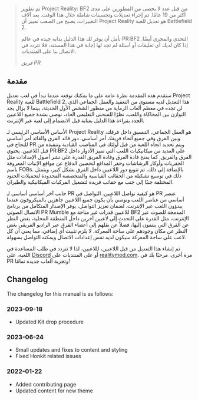 > تم تطوير Project Reality: BF2 من قبل عدد لا يحصى من المطورين على مدى أكثر من 19 عامًا. تم إجراء تعديلات وتحسينات شاملة خلال هذا الوقت.
> بعد آلاف التغييرات، يصبح من الصعب تمييز أن Project Reality هو تعديل للعبة Battlefield 2.
> 
> نأمل أن يوفر لك هذا الدليل بداية جيدة في عالم PR:BF2 التحدي والمجزي أيضًا.
> إذا كان لديك أي تعليقات أو أسئلة لم تجد لها إجابة في هذا المستند، فلا تتردد في الاتصال بنا على المنتديات.
>
> _فريق PR_

## مقدمة

ستقدم هذه المقدمة نظرة عامة على ما يمكنك توقعه عندما تبدأ في لعب تعديل Project Reality للعبة Battlefield 2. هذا التعديل لديه مستوى من التعقيد والعمل الجماعي الذي لن تجده في معظم ألعاب الرماية من منظور الشخص الأول الحديثة، بينما لا يزال يجد التوازن بين المحاكاة واللعب. نظرًا للمنحنى التعليمي الحاد، نوصي بشدة جميع اللاعبين الجدد بقراءة هذا الدليل بعناية قبل الانضمام إلى لعبة عبر الإنترنت.

الأساس الأساسي الرئيسي لـ Project Reality هو العمل الجماعي. التنسيق داخل فرقك، وبين الفرق وفي جميع أنحاء فريقك أمر أساسي. دور قائد الفرق والقائد أمر أساسي للنجاح في PR ويتم تحديد اتجاه اللعبة من قبل أولئك في المناصب القيادية وتنفيذه من قبل اللاعبين. يحتوي PR:BF2 على العديد من ميكانيكيات اللعب التي تميز الأدوار داخل الفرق والفريق. كما يمنح قادة الفرق وقادة الفريق القدرة على نشر أصول الإمدادات مثل الحفريات وأوكار الرشاشات وحفر المدافع لتحصين الدفاع عن مواقع الإنبات المعروفة باسم FOBs. بالإضافة إلى ذلك، تم تنويع دور اللاعبين داخل الفرق بشكل كبير، ويتمثل ذلك في توسيع تشكيلة من الحقائب القياسية والمتخصصة المحدودة لتحميلات الجنود المختلفة جنبًا إلى جنب مع حقائب فريدة لتشغيل المركبات الميكانيكية والطيران.

جانب آخر أساسي أساسي لـ PR هو كيفية تواصل اللاعبين. التواصل في PR عنصر أساسي من عناصر اللعب ونوصي بأن يكون جميع اللاعبين جاهزين بالميكروفون عندما يبدؤون اللعب عبر الإنترنت. لضمان تعزيز التواصل، يوفر الإصدار المتكامل من برنامج الاتصال الصوتي PR Mumble للاعبين قدرات غير متاحة مع BF2 المدمجة للصوت عبر الإنترنت، مثل القدرة على التحدث إلى لاعبين آخرين داخل المنطقة المحلية، بغض النظر عن الفرق التي ينتمون إليها، فضلاً عن نقلهم إلى أعضاء الفرق عبر الراديو الفريقي بغض النظر عن مكان وجودهم على ساحة المعركة. لا يلزم تثبيت أي إضافي، مما يعني أن كل لاعب على ساحة المعركة سيكون لديه نفس إعدادات الاتصال ويمكنه التواصل بسهولة.

تم إنشاء هذا التعديل من قبل اللاعبين، لللاعبين، لذا لا تتردد في طلب المساعدة في اللعبة، على [Discord](https://discord.me/projectreality "PR:BF2 Official Discord") أو على المنتديات على [realitymod.com](https://www.realitymod.com/forum/forumdisplay.php?f=27). مرة أخرى، مرحبًا بك في PR وتجربة ألعاب جديدة تمامًا!

## Changelog
The changelog for this manual is as follows:

### 2023-09-18
- Updated Kit drop procedure

### 2023-06-24
- Small updates and fixes to content and styling
- Fixed Honkit related issues

### 2022-01-22
- Added contributing page
- Updated content for new theme
